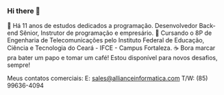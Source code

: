 ### Hi there 👋

<!--
**geovanimelo/geovanimelo** is a ✨ _special_ ✨ repository because its `README.md` (this file) appears on your GitHub profile.

Here are some ideas to get you started:

- 🔭 I’m currently working on ...
- 🌱 I’m currently learning ...
- 👯 I’m looking to collaborate on ...
- 🤔 I’m looking for help with ...
- 💬 Ask me about ...
- 📫 How to reach me: ...
- 😄 Pronouns: ...
- ⚡ Fun fact: ...
-->

👷 Há 11 anos de estudos dedicados a programação. Desenvolvedor Back-end Sênior, Instrutor de programação e empresário.
🚀 Cursando o 8P de Engenharia de Telecomunicações pelo Instituto Federal de Educação, Ciência e Tecnologia do Ceará - IFCE - Campus Fortaleza.
☕ Bora marcar pra bater um papo e tomar um café!
Estou disponível para novos desafios, sempre! 

Meus contatos comerciais:
E: sales@allianceinformatica.com
T/W: (85) 99636-4094
